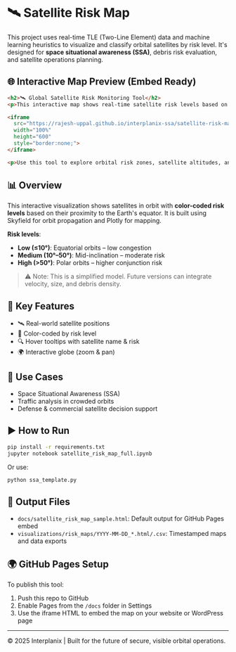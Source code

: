 # 🛰 Satellite Risk Map

This project uses real-time TLE (Two-Line Element) data and machine learning heuristics to visualize and classify orbital satellites by risk level. It's designed for **space situational awareness (SSA)**, debris risk evaluation, and satellite operations planning.

## 🌐 Interactive Map Preview (Embed Ready)

```html
<h2>🛰️ Global Satellite Risk Monitoring Tool</h2>
<p>This interactive map shows real-time satellite risk levels based on orbital inclination.</p>

<iframe 
  src="https://rajesh-uppal.github.io/interplanix-ssa/satellite-risk-map/satellite_risk_map_clean.html" 
  width="100%" 
  height="600" 
  style="border:none;">
</iframe>

<p>Use this tool to explore orbital risk zones, satellite altitudes, and hover for details.</p>
```

## 📊 Overview

This interactive visualization shows satellites in orbit with **color-coded risk levels** based on their proximity to the Earth's equator. It is built using Skyfield for orbit propagation and Plotly for mapping.

**Risk levels**:
- **Low (≤10°)**: Equatorial orbits – low congestion
- **Medium (10°–50°)**: Mid-inclination – moderate risk
- **High (>50°)**: Polar orbits – higher conjunction risk

> ⚠️ Note: This is a simplified model. Future versions can integrate velocity, size, and debris density.

## 🔑 Key Features

- 🛰️ Real-world satellite positions
- 🎯 Color-coded by risk level
- 🔍 Hover tooltips with satellite name & risk
- 🌍 Interactive globe (zoom & pan)

## 🧪 Use Cases

- Space Situational Awareness (SSA)
- Traffic analysis in crowded orbits
- Defense & commercial satellite decision support

## ▶️ How to Run

```bash
pip install -r requirements.txt
jupyter notebook satellite_risk_map_full.ipynb
```

Or use:
```bash
python ssa_template.py
```

## 📁 Output Files

- `docs/satellite_risk_map_sample.html`: Default output for GitHub Pages embed
- `visualizations/risk_maps/YYYY-MM-DD_*.html/.csv`: Timestamped maps and data exports

## 🌍 GitHub Pages Setup

To publish this tool:

1. Push this repo to GitHub
2. Enable Pages from the `/docs` folder in Settings
3. Use the iframe HTML to embed the map on your website or WordPress page

---

© 2025 Interplanix | Built for the future of secure, visible orbital operations.